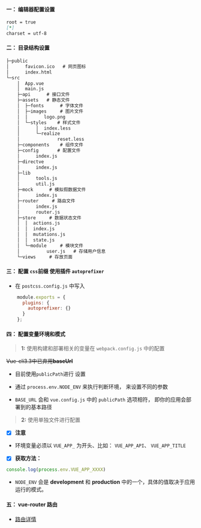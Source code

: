 #### 一： 编辑器配置设置

```markdown
root = true
[*]
charset = utf-8
```

#### 二： 目录结构设置

```markdown
├─public
│      favicon.ico   # 网页图标
│      index.html
└─src
    │  App.vue
    │  main.js
    ├─api      # 接口文件
    ├─assets   # 静态文件
    │  ├─fonts      # 字体文件
    │  ├─images     # 图片文件
    │  │      logo.png
    │  └─styles    # 样式文件
    │      │  index.less
    │      └─realize  
    │              reset.less
    ├─components    # 组件文件
    ├─config       # 配置文件
    │      index.js
    ├─directve
    │      index.js
    ├─lib
    │      tools.js
    │      util.js
    ├─mock      # 模拟假数据文件
    │      index.js
    ├─router     # 路由文件
    │      index.js
    │      router.js
    ├─store     # 数据状态文件
    │  │  actions.js
    │  │  index.js
    │  │  mutations.js
    │  │  state.js
    │  └─module     # 模块文件
    │          user.js   # 存储用户信息
    └─views     # 存放页面
```

#### 三： 配置 `css`前缀 使用插件 `autoprefixer` 

- 在 `postcss.config.js` 中写入

```javascript
    module.exports = {
      plugins: {
        autoprefixer: {}
      }
    };
```

#### 四： 配置变量环境和模式

> **1:** 使用构建和部署相关的变量在 `webpack.config.js` 中的配置

~~Vue-cli3.3中已弃用**baseUrl**~~

- 目前使用`publicPath`进行 设置

- 通过 `process.env.NODE_ENV` 来执行判断环境， 来设置不同的参数

- `BASE_URL` 会和 `vue.config.js` 中的 `publicPath` 选项相符， 即你的应用会部署到的基本路径

> **2:** 使用单独文件进行配置

- [x] **注意**

- 环境变量必须以 `VUE_APP_` 为开头、比如： `VUE_APP_API`、 `VUE_APP_TITLE`

- [x] **获取方法：**

```javascript
console.log(process.env.VUE_APP_XXXX)
```

- `NODE_ENV` 会是 **development** 和 **production** 中的一个，具体的值取决于应用运行的模式。

#### 五： vue-router 路由

- [路由详情](https://github.com/Rail-ZongZi/Vue-Own-template/wiki/vue-router%E8%B7%AF%E7%94%B1%E6%A8%A1%E5%9D%97)